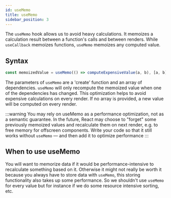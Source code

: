 ```yaml
---
id: useMemo
title: useMemo
sidebar_position: 3
---
```


The `useMemo` hook allows us to avoid heavy calculations. It memoizes a calculation result between a function's calls and between renders. While `useCallback` memoizes functions, `useMemo` memoizes any computed value.

## Syntax

```jsx
const memoizedValue = useMemo(() => computeExpensiveValue(a, b), [a, b]);
```

The parameters of `useMemo` are a 'create' function and an array of dependencies. `useMemo` will only recompute the memoized value when one of the dependencies has changed. This optimization helps to avoid expensive calculations on every render. If no array is provided, a new value will be computed on every render.

:::warning
You may rely on useMemo as a performance optimization, not as a semantic guarantee. In the future, React may choose to "forget" some previously memoized values and recalculate them on next render, e.g. to free memory for offscreen components. Write your code so that it still works without `useMemo` — and then add it to optimize performance
:::

## When to use useMemo

You will want to memorize data if it would be performance-intensive to recalculate something based on it. Otherwise it might not really be worth it because you always have to store data with `useMemo`, this storing functionality also takes up some performance. So we shouldn't use `useMemo` for every value but for instance if we do some resource intensive sorting, etc.

